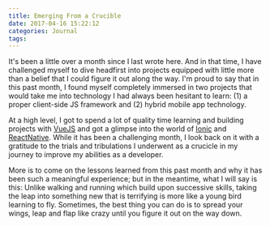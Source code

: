 ```yaml
---
title: Emerging From a Crucible
date: 2017-04-16 15:22:12
categories: Journal
tags:
---
```


It's been a little over a month since I last wrote here. And in that time, I have challenged myself to dive headfirst into projects equipped with little more than a belief that I could figure it out along the way. I'm proud to say that in this past month, I found myself completely immersed in two projects that would take me into technology I had always been hesitant to learn: (1) a proper client-side JS framework and (2) hybrid mobile app technology.

At a high level, I got to spend a lot of quality time learning and building projects with [VueJS](https://vuejs.org) and got a glimpse into the world of [Ionic](https://ionicframework.com/) and [ReactNative](https://facebook.github.io/react-native/). While it has been a challenging month, I look back on it with a gratitude to the trials and tribulations I underwent as a crucicle in my journey to improve my abilities as a developer.

More is to come on the lessons learned from this past month and why it has been such a meaningful experience; but in the meantime, what I will say is this: Unlike walking and running which build upon successive skills, taking the leap into something new that is terrifying is more like a young bird learning to fly. Sometimes, the best thing you can do is to spread your wings, leap and flap like crazy until you figure it out on the way down.
